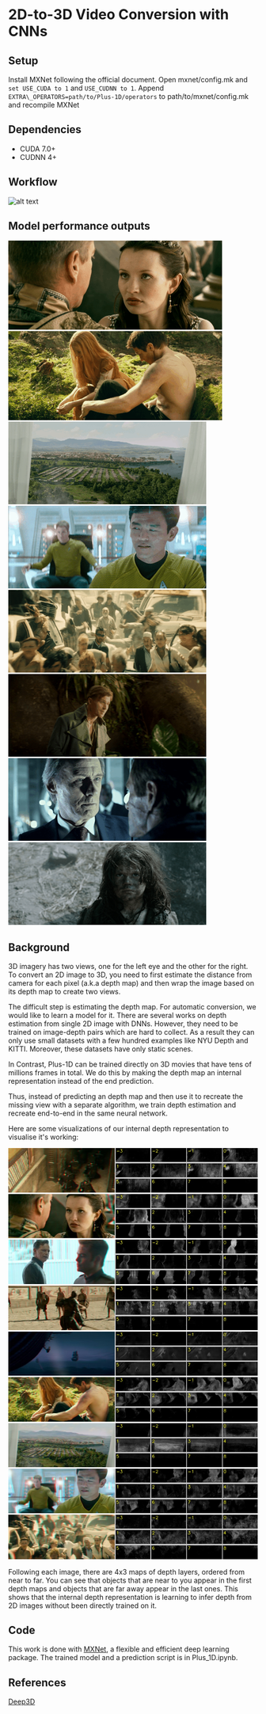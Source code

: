 # 2D-to-3D Video Conversion with CNNs

## Setup
Install MXNet following the official document.
Open mxnet/config.mk and ```set USE_CUDA to 1``` and ```USE_CUDNN to 1```. 
Append ```EXTRA\_OPERATORS=path/to/Plus-1D/operators``` to path/to/mxnet/config.mk and recompile MXNet

## Dependencies
*   CUDA 7.0+
*   CUDNN 4+

## Workflow
![alt text](https://raw.githubusercontent.com/piiswrong/deep3d/master/img/teaser.png)


## Model performance outputs

![alt text](https://raw.githubusercontent.com/saswat0/Plus-1D/master/img/1_GIF.gif) ![alt text](https://raw.githubusercontent.com/saswat0/Plus-1D/master/img/8_GIF.gif)
![alt text](https://raw.githubusercontent.com/saswat0/Plus-1D/master/img/3_GIF.gif) ![alt text](https://raw.githubusercontent.com/saswat0/Plus-1D/master/img/4_GIF.gif)
![alt text](https://raw.githubusercontent.com/saswat0/Plus-1D/master/img/5_GIF.gif) ![alt text](https://raw.githubusercontent.com/saswat0/Plus-1D/master/img/6_GIF.gif)
![alt text](https://raw.githubusercontent.com/saswat0/Plus-1D/master/img/7_GIF.gif) ![alt text](https://raw.githubusercontent.com/saswat0/Plus-1D/master/img/2_GIF.gif)

## Background
3D imagery has two views, one for the left eye and the other for the right.
To convert an 2D image to 3D, you need to first estimate the distance from camera for each pixel (a.k.a depth map) and then wrap the image based on its depth map to create two views.

The difficult step is estimating the depth map. For automatic conversion, we would like to learn a model for it.
There are several works on depth estimation from single 2D image with DNNs. However, they need to be trained on image-depth pairs which are hard to collect. As a result they can only use small datasets with a few hundred examples like NYU Depth and KITTI. Moreover, these datasets have only static scenes.

In Contrast, Plus-1D can be trained directly on 3D movies that have tens of millions frames in total.
We do this by making the depth map an internal representation instead of the end prediction.

Thus, instead of predicting an depth map and then use it to recreate the missing view with a separate algorithm, we train depth estimation and recreate end-to-end in the same neural network.

Here are some visualizations of our internal depth representation to visualise it's working:

![alt text](https://raw.githubusercontent.com/saswat0/Plus-1D/master/img/0059.jpg)
![alt text](https://raw.githubusercontent.com/saswat0/Plus-1D/master/img/0112.jpg)
![alt text](https://raw.githubusercontent.com/saswat0/Plus-1D/master/img/0131.jpg)
![alt text](https://raw.githubusercontent.com/saswat0/Plus-1D/master/img/0163.jpg)
![alt text](https://raw.githubusercontent.com/saswat0/Plus-1D/master/img/0203.jpg)
![alt text](https://raw.githubusercontent.com/saswat0/Plus-1D/master/img/0266.jpg)
![alt text](https://raw.githubusercontent.com/saswat0/Plus-1D/master/img/0351.jpg)
![alt text](https://raw.githubusercontent.com/saswat0/Plus-1D/master/img/0459.jpg)
![alt text](https://raw.githubusercontent.com/saswat0/Plus-1D/master/img/0471.jpg)

Following each image, there are 4x3 maps of depth layers, ordered from near to far. You can see that objects that are near to you appear in the first depth maps and objects that are far away appear in the last ones. This shows that the internal depth representation is learning to infer depth from 2D images without been directly trained on it.

## Code
This work is done with [MXNet](https://github.com/dmlc/mxnet), a flexible and efficient deep learning package. The trained model and a prediction script is in Plus_1D.ipynb.

## References
[Deep3D](https://github.com/piiswrong/deep3d)